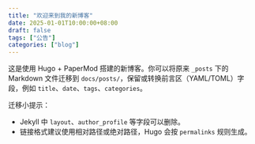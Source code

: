 ```yaml
---
title: "欢迎来到我的新博客"
date: 2025-01-01T10:00:00+08:00
draft: false
tags: ["公告"]
categories: ["blog"]
---
```


这是使用 Hugo + PaperMod 搭建的新博客。你可以将原来 `_posts` 下的 Markdown 文件迁移到 `docs/posts/`，保留或转换前言区（YAML/TOML）字段，例如 `title`、`date`、`tags`、`categories`。

迁移小提示：
- Jekyll 中 `layout`、`author_profile` 等字段可以删除。
- 链接格式建议使用相对路径或绝对路径，Hugo 会按 `permalinks` 规则生成。

